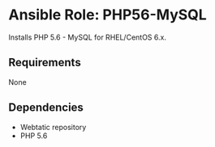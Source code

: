 # Ansible Role: PHP56-MySQL

Installs PHP 5.6 - MySQL for RHEL/CentOS 6.x.

## Requirements

None

## Dependencies

- Webtatic repository
- PHP 5.6
